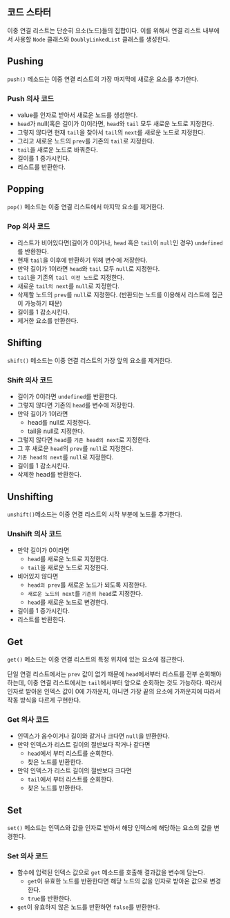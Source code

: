 ## 코드 스타터

이중 연결 리스트는 단순히 요소(노드)들의 집합이다.
이를 위해서 연결 리스트 내부에서 사용할 `Node` 클래스와 `DoublyLinkedList` 클래스를 생성한다.

## Pushing

`push()` 메소드는 이중 연결 리스트의 가장 마지막에 새로운 요소를 추가한다.

### Push 의사 코드

- value를 인자로 받아서 새로운 노드를 생성한다.
- `head`가 null(혹은 길이가 0)이라면, `head`와 `tail` 모두 새로운 노드로 지정한다.
- 그렇지 않다면 현재 `tail`을 찾아서 `tail`의 `next`를 새로운 노드로 지정한다.
- 그리고 새로운 노드의 `prev`를 기존의 `tail`로 지정한다.
- `tail`을 새로운 노드로 바꿔준다.
- 길이를 1 증가시킨다.
- 리스트를 반환한다.

## Popping

`pop()` 메소드는 이중 연결 리스트에서 마지막 요소를 제거한다.

### Pop 의사 코드

- 리스트가 비어있다면(길이가 0이거나, `head` 혹은 `tail`이 `null`인 경우) `undefined`를 반환한다.
- 현재 `tail`을 이후에 반환하기 위헤 변수에 저장한다.
- 만약 길이가 1이라면 `head`와 `tail` 모두 `null`로 지정한다.
- `tail`을 기존의 `tail 이전 노드`로 지정한다.
- 새로운 `tail의 next`를 `null`로 지정한다.
- 삭제할 노드의 `prev`를 `null`로 지정한다. (반환되는 노드를 이용해서 리스트에 접근이 가능하기 때문)
- 길이를 1 감소시킨다.
- 제거한 요소를 반환한다.

## Shifting

`shift()` 메소드는 이중 연결 리스트의 가장 앞의 요소를 제거한다.

### Shift 의사 코드

- 길이가 0이라면 `undefined`를 반환한다.
- 그렇지 않다면 기존의 `head`를 변수에 저장한다.
- 만약 길이가 1이라면
    - head를 null로 지정한다.
    - tail을 null로 지정한다.
- 그렇지 않다면 `head`를 `기존 head의 next`로 지정한다.
- 그 후 새로운 `head`의 `prev`를 `null`로 지정한다.
- `기존 head의 next`를 `null`로 지정한다.
- 길이를 1 감소시킨다.
- 삭제한 head를 반환한다.

## Unshifting

`unshift()`메소드는 이중 연결 리스트의 시작 부분에 노드를 추가한다.

### Unshift 의사 코드

- 만약 길이가 0이라면
    - `head`를 새로운 노드로 지정한다.
    - `tail`을 새로운 노드로 지정한다.
- 비어있지 않다면
    - `head의 prev`를 새로운 노드가 되도록 지정한다.
    - `새로운 노드의 next`를 `기존의 head`로 지정한다.
    - `head`를 새로운 노드로 변경한다.
- 길이를 1 증가시킨다.
- 리스트를 반환한다.

## Get

`get()` 메소드는 이중 연결 리스트의 특정 위치에 있는 요소에 접근한다.

단일 연결 리스트에서는 `prev` 값이 없기 때문에 `head`에서부터 리스트를 전부 순회해야 하는데, 이중 연결 리스트에서는 `tail`에서부터 앞으로 순회하는 것도 가능하다. 따라서 인자로 받아온 인덱스 값이 0에 가까운지, 아니면 가장 끝의 요소에 가까운지에 따라서 작동 방식을 다르게 구현한다.

### Get 의사 코드

- 인덱스가 음수이거나 길이와 같거나 크다면 `null`을 반환한다.
- 만약 인덱스가 리스트 길이의 절반보다 작거나 같다면
    - `head`에서 부터 리스트를 순회한다.
    - 찾은 노드를 반환한다.
- 만약 인덱스가 리스트 길이의 절반보다 크다면
    - `tail`에서 부터 리스트를 순회한다.
    - 찾은 노드를 반환한다.

## Set

`set()` 메소드는 인덱스와 값을 인자로 받아서 해당 인덱스에 해당하는 요소의 값을 변경한다.

### Set 의사 코드

- 함수에 입력된 인덱스 값으로 `get` 메소드를 호출해 결과값을 변수에 담는다.
    - `get`이 유효한 노드를 반환한다면 해당 노드의 값을 인자로 받아온 값으로 변경한다.
    - `true`를 반환한다.
- `get`이 유효하지 않은 노드를 반환하면 `false`를 반환한다.